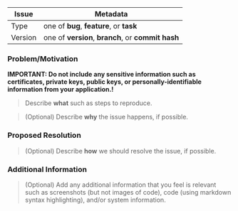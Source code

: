 Issue   | Metadata
------- | -------------------------------
Type    | one of **bug**, **feature**, or **task**
Version | one of **version**, **branch**, or **commit hash**

### Problem/Motivation

**IMPORTANT: Do not include any sensitive information such as certificates, private keys, public keys, or personally-identifiable information from your application.!**

> Describe **what** such as steps to reproduce.

> (Optional) Describe **why** the issue happens, if possible.

### Proposed Resolution

> (Optional) Describe **how** we should resolve the issue, if possible.

### Additional Information

>  (Optional) Add any additional information that you feel is relevant such as screenshots (but not images of code), code (using markdown syntax highlighting), and/or system information.

